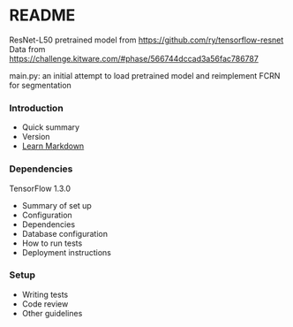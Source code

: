 # README #

ResNet-L50 pretrained model from https://github.com/ry/tensorflow-resnet
Data from https://challenge.kitware.com/#phase/566744dccad3a56fac786787

main.py: an initial attempt to load pretrained model and reimplement FCRN for segmentation

### Introduction ###

* Quick summary
* Version
* [Learn Markdown](https://bitbucket.org/tutorials/markdowndemo)

### Dependencies ###

TensorFlow 1.3.0

* Summary of set up
* Configuration
* Dependencies
* Database configuration
* How to run tests
* Deployment instructions

### Setup ###

* Writing tests
* Code review
* Other guidelines
